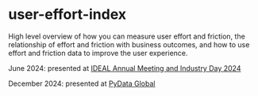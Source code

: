 # user-effort-index

High level overview of how you can measure user effort and friction, the relationship of effort and friction with business outcomes, and how to use effort and friction data to improve the user experience. 

June 2024: presented at [IDEAL Annual Meeting and Industry Day 2024](https://www.ideal-institute.org/2024/05/06/ideal-annual-meeting-and-industry-day-2024/)

December 2024: presented at [PyData Global](https://pydata.org/global2024)
